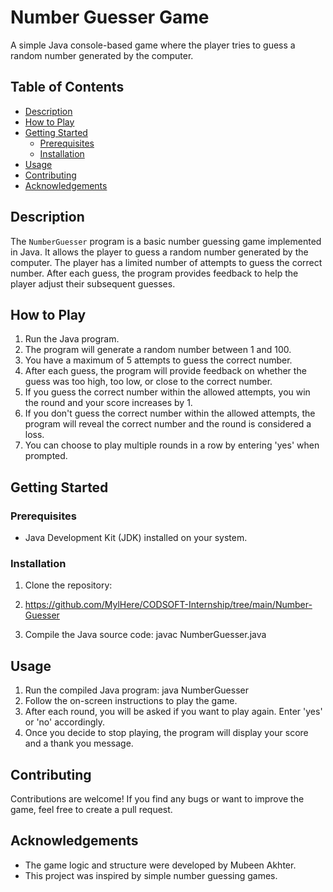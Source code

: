 # Number Guesser Game
A simple Java console-based game where the player tries to guess a random number generated by the computer.
## Table of Contents
- [Description](#description)
- [How to Play](#how-to-play)
- [Getting Started](#getting-started)
  - [Prerequisites](#prerequisites)
  - [Installation](#installation)
- [Usage](#usage)
- [Contributing](#contributing)
- [Acknowledgements](#acknowledgements)
## Description
The `NumberGuesser` program is a basic number guessing game implemented in Java. It allows the player to guess a random number generated by the computer. The player has a limited number of attempts to guess the correct number. After each guess, the program provides feedback to help the player adjust their subsequent guesses.
## How to Play
1. Run the Java program.
2. The program will generate a random number between 1 and 100.
3. You have a maximum of 5 attempts to guess the correct number.
4. After each guess, the program will provide feedback on whether the guess was too high, too low, or close to the correct number.
5. If you guess the correct number within the allowed attempts, you win the round and your score increases by 1.
6. If you don't guess the correct number within the allowed attempts, the program will reveal the correct number and the round is considered a loss.
7. You can choose to play multiple rounds in a row by entering 'yes' when prompted.
## Getting Started
### Prerequisites
- Java Development Kit (JDK) installed on your system.
### Installation
1. Clone the repository:
2. https://github.com/MylHere/CODSOFT-Internship/tree/main/Number-Guesser

3. Compile the Java source code:
javac NumberGuesser.java

## Usage

1. Run the compiled Java program:
java NumberGuesser
2. Follow the on-screen instructions to play the game.
3. After each round, you will be asked if you want to play again. Enter 'yes' or 'no' accordingly.
4. Once you decide to stop playing, the program will display your score and a thank you message.

## Contributing
Contributions are welcome! If you find any bugs or want to improve the game, feel free to create a pull request.


## Acknowledgements

- The game logic and structure were developed by Mubeen Akhter.
- This project was inspired by simple number guessing games.
